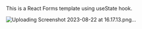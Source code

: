 This is a React Forms template using useState hook.

![Uploading Screenshot 2023-08-22 at 16.17.13.png…]()

